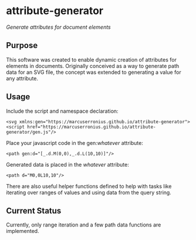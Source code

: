 # attribute-generator
_Generate attributes for document elements_

## Purpose
This software was created to enable dynamic creation of attributes for elements in documents. Originally conceived as a way to generate path data for an SVG file, the concept was extended to generating a value for any attribute.

## Usage
Include the script and namespace declaration:
```
<svg xmlns:gen="https://marcuserronius.github.io/attribute-generator">
<script href="https://marcuserronius.github.io/attribute-generator/gen.js"/>
```
Place your javascript code in the gen:_whatever_ attribute:
```
<path gen:d="[_.d.M(0,0),_.d.L(10,10)]"/>
```
Generated data is placed in the _whatever_ attribute:
```
<path d="M0,0L10,10"/>
```
There are also useful helper functions defined to help with tasks like iterating over ranges of values and using data from the query string.

## Current Status
Currently, only range iteration and a few path data functions are implemented.
